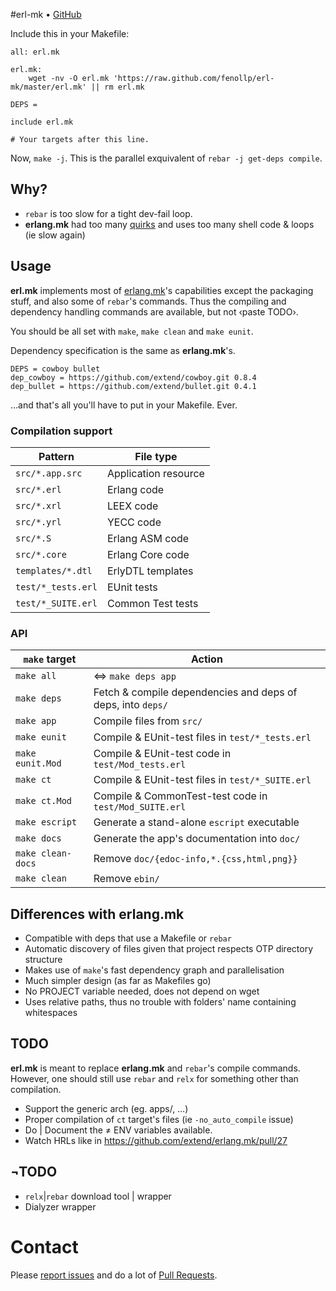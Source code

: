 #erl-mk • [GitHub](//github.com/fenollp/erl-mk)

Include this in your Makefile:
```make
all: erl.mk

erl.mk:
	wget -nv -O erl.mk 'https://raw.github.com/fenollp/erl-mk/master/erl.mk' || rm erl.mk

DEPS =

include erl.mk

# Your targets after this line.
```

Now, `make -j`. This is the parallel exquivalent of `rebar -j get-deps compile`.

## Why?
* `rebar` is too slow for a tight dev-fail loop.
* **erlang.mk** had too many [quirks](https://github.com/extend/erlang.mk/issues/21) and uses too many shell code & loops (ie slow again)

## Usage
**erl.mk** implements most of [erlang.mk](https://github.com/extend/erlang.mk)'s capabilities
except the packaging stuff, and also some of `rebar`'s commands.
Thus the compiling and dependency handling commands are available, but not ‹paste TODO›.  

You should be all set with `make`, `make clean` and `make eunit`.

Dependency specification is the same as **erlang.mk**'s.
```make
DEPS = cowboy bullet
dep_cowboy = https://github.com/extend/cowboy.git 0.8.4
dep_bullet = https://github.com/extend/bullet.git 0.4.1
```
…and that's all you'll have to put in your Makefile. Ever.

### Compilation support
| Pattern            | File type            |
| ------------------ | -------------------- |
| `src/*.app.src`    | Application resource |
| `src/*.erl`        | Erlang code          |
| `src/*.xrl`        | LEEX code            |
| `src/*.yrl`        | YECC code            |
| `src/*.S`          | Erlang ASM code      |
| `src/*.core`       | Erlang Core code     |
| `templates/*.dtl`  | ErlyDTL templates    |
| `test/*_tests.erl` | EUnit tests          |
| `test/*_SUITE.erl` | Common Test tests    |

### API
| `make` target     | Action                                                      |
| ----------------- | ----------------------------------------------------------- |
| `make all`        | ⇔ `make deps app`                                           |
| `make deps`       | Fetch & compile dependencies and deps of deps, into `deps/` |
| `make app`        | Compile files from `src/` | `templates/`                    |
| `make eunit`      | Compile & EUnit-test files in `test/*_tests.erl`            |
| `make eunit.Mod`  | Compile & EUnit-test code in `test/Mod_tests.erl`           |
| `make ct`         | Compile & EUnit-test files in `test/*_SUITE.erl`            |
| `make ct.Mod`     | Compile & CommonTest-test code in `test/Mod_SUITE.erl`      |
| `make escript`    | Generate a stand-alone `escript` executable                 |
| `make docs`       | Generate the app's documentation into `doc/`                |
| `make clean-docs` | Remove `doc/{edoc-info,*.{css,html,png}}`                   |
| `make clean`      | Remove `ebin/`                                              |

## Differences with erlang.mk
* Compatible with deps that use a Makefile or `rebar`
* Automatic discovery of files given that project respects OTP directory structure
* Makes use of `make`'s fast dependency graph and parallelisation
* Much simpler design (as far as Makefiles go)
* No PROJECT variable needed, does not depend on wget
* Uses relative paths, thus no trouble with folders' name containing whitespaces

## TODO
**erl.mk** is meant to replace **erlang.mk** and `rebar`'s compile commands. However, one should still use `rebar` and `relx` for something other than compilation.
* Support the generic arch (eg. apps/, …)
* Proper compilation of `ct` target's files (ie `-no_auto_compile` issue)
* Do | Document the ≠ ENV variables available.
* Watch HRLs like in https://github.com/extend/erlang.mk/pull/27

## ¬TODO
* `relx`|`rebar` download tool | wrapper
* Dialyzer wrapper

# Contact
Please [report issues](https://github.com/fenollp/erl-mk/issues) and do a lot of [Pull Requests](https://github.com/fenollp/erl-mk/pulls).
